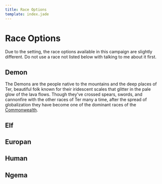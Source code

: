```yaml
---
title: Race Options
template: index.jade
---
```


# Race Options
Due to the setting, the race options available in this campaign are slightly different. Do not use a race not listed below with talking to me about it first.

## Demon
The Demons are the people native to the mountains and the deep places of Ter, beautiful folk known for their iridescent scales that glitter in the pale glow of the lava flows. Though they've crossed spears, swords, and cannonfire with the other races of Ter many a time, after the spread of globalization they have become one of the dominant races of the [Commonwealth].

## Elf

## Europan

## Human

## Ngema


<!-- organization: links below -->
[Commonwealth]: #TODO
